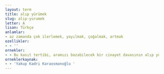```yaml
---
layout: term
title: alıp yürümek
slug: alip-yurumek
letter: A
lisan: Türkçe
anlamlar:
- az zamanda çok ilerlemek, yayılmak, çoğalmak, artmak
ozellikler:
- - ''
ornekler:
- - Bu kasıt tertibi, aramızı bozabilecek bir cinayet davasının alıp yürümesine, dallanıp budaklanmasına yol açtı.
orneklerkaynak:
- - 'Yakup Kadri Karaosmanoğlu '
---
```


